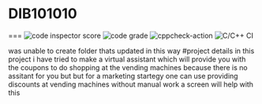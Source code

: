 # DIB101010
===
![code inspector score](https://www.code-inspector.com/project/24697/score/svg)
![code grade](https://www.code-inspector.com/project/24697/status/svg)
![cppcheck-action](https://github.com/stepin654321/MiniProject_Template/workflows/cppcheck-action/badge.svg)
![C/C++ CI](https://github.com/stepin654321/MiniProject_Template/workflows/C/C++%20CI/badge.svg)

was unable to create folder thats updated in this way
 #project details
 in this project i have tried to make a virtual assistant which will provide you with the coupons to do shopping at the 
 vending machines because there is no assitant for you but but for a marketing startegy one can use providing
 discounts at vending machines without manual work a screen will help with this
 
